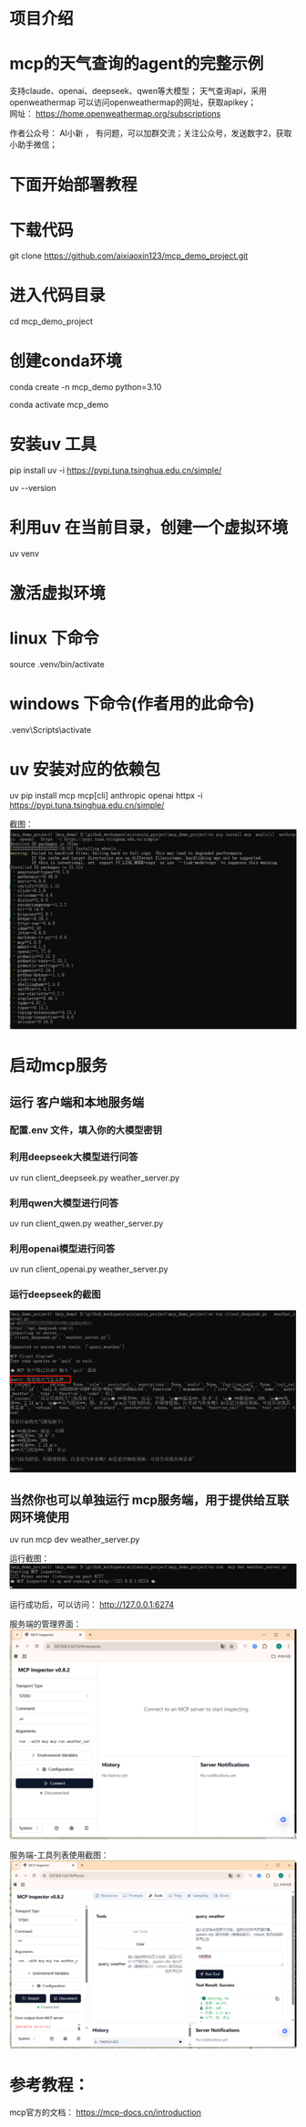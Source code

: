 

# 项目介绍
# mcp的天气查询的agent的完整示例

支持claude、openai、deepseek、qwen等大模型；
天气查询api，采用  openweathermap 
可以访问openweathermap的网址，获取apikey；   
网址：   https://home.openweathermap.org/subscriptions

作者公众号： AI小新  ， 有问题，可以加群交流；关注公众号，发送数字2，获取小助手微信；


# 下面开始部署教程


# 下载代码


git clone  https://github.com/aixiaoxin123/mcp_demo_project.git

# 进入代码目录
cd mcp_demo_project




# 创建conda环境

conda create -n mcp_demo  python=3.10

conda activate mcp_demo

# 安装uv 工具
pip install uv  -i https://pypi.tuna.tsinghua.edu.cn/simple/

uv --version





# 利用uv 在当前目录，创建一个虚拟环境
uv venv

# 激活虚拟环境
# linux 下命令
source .venv/bin/activate

# windows 下命令(作者用的此命令)
.venv\Scripts\activate




# uv 安装对应的依赖包
uv pip install mcp  mcp[cli]  anthropic  openai   httpx  -i https://pypi.tuna.tsinghua.edu.cn/simple/ 


截图：
![image](images/安装环境的截图.jpg)




# 启动mcp服务





## 运行 客户端和本地服务端

###   配置.env 文件，填入你的大模型密钥



### 利用deepseek大模型进行问答

uv run client_deepseek.py   weather_server.py


### 利用qwen大模型进行问答

uv run client_qwen.py   weather_server.py

### 利用openai模型进行问答

uv run client_openai.py   weather_server.py

### 运行deepseek的截图

![image](images/运行deepseek的截图.jpg)




## 当然你也可以单独运行 mcp服务端，用于提供给互联网环境使用

uv run  mcp dev weather_server.py


运行截图：
![image](images/单独运行服务端的截图.jpg)


运行成功后，可以访问：
http://127.0.0.1:6274

服务端的管理界面：
![image](images/服务端的管理界面.jpg)

服务端-工具列表使用截图：
![image](images/服务端-工具列表使用截图.jpg)




# 参考教程：
mcp官方的文档：
https://mcp-docs.cn/introduction